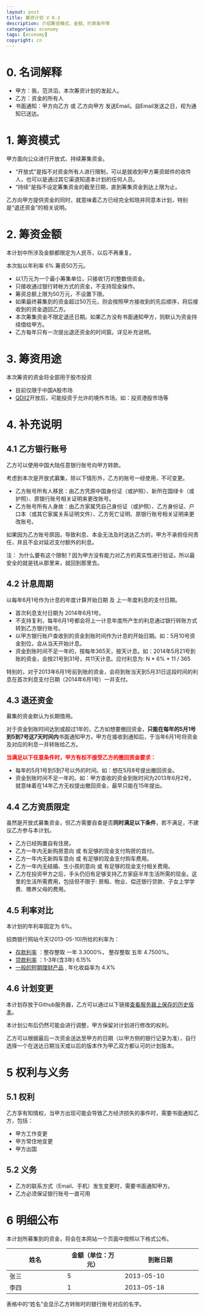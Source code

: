 ```yaml
---
layout: post
title: 筹资计划 V 0.3
description: 介绍筹资模式、金额、约束条件等
categories: economy
tags: [economy]
copyright: cn
---
```


# 0. 名词解释

* 甲方：我，范洪滔，本次筹资计划的发起人。
* 乙方：资金的所有人
* 书面通知：甲方向乙方 或 乙方向甲方 发送Email。自Email发送之日，视为通知已送达。

# 1. 筹资模式

甲方面向公众进行开放式、持续筹集资金。

* “开放式”是指不对资金所有人进行限制，可以是就收到甲方筹资邮件的收件人，也可以是通过其它渠道知道本计划的任何人员。
* “持续”是指不设定筹集资金的截至日期，直到筹集资金到达上限为止。

乙方向甲方提供资金的同时，就意味着乙方已经完全知晓并同意本计划，特别是“退还资金”的相关说明。

# 2. 筹资金额

本计划中所涉及金额都限定为人民币，以后不再重复。

本次拟以年利率 6% 筹资50万元。

* 以1万元为一个最小筹集单位，只接收1万的整数倍资金。
* 只接收通过银行转帐方式的资金，不支持现金操作。
* 筹资总额上限为50万元，不设置下限。
* 如果最终募集到的资金超过50万元，则会按照甲方接收到的先后顺序，将后接收到的资金退回乙方。
* 本次筹集资金不限定退还日期。如果乙方没有书面通知甲方，则默认为资金持续借给甲方。
* 乙方每年只有一次提出退还资金的时间窗。详见补充说明。

# 3. 筹资用途

本次筹资的资金将全部用于股市投资

* 目前仅限于中国A股市场
* [QDII2](http://baike.baidu.com/view/9943415.htm)开放后，可能投资于允许的境外市场。如：投资港股市场等

# 4. 补充说明

## 4.1 乙方银行账号

乙方可以使用中国大陆任意银行账号向甲方转款。

考虑到本次是开放式募集，除以下情形外，乙方的账号一经使用，不可变更。

* 乙方账号所有人移民：由乙方凭原中国身份证（或护照）、新所在国绿卡（或护照）、原银行账号相关证明来更改账号。
* 乙方账号所有人身故：由乙方家属凭自己身份证（或护照）、乙方身份证、户口本（或其它家属关系证明文件）、乙方死亡证明、原银行账号相关证明来更改账号。

如果因为乙方账号原因，导致利息、本金无法及时送达乙方的，甲方不承担任何责任，并且不会对延迟支付额外的利息。

注： 为什么要有这个限制？因为甲方没有能力对乙方的真实性进行验证。所以最安全的就是钱从那里来，就回到那里去。

## 4.2 计息周期

以每年6月1号作为计息的年度计算开始日期 及 上一年度利息的支付日期。

* 首次利息支付日期为 2014年6月1号。
* 不支持复利，每年6月1号都会将上一计息年度所产生的利息通过银行转账方式转到乙方银行账号。
* 以甲方银行账户查收到的资金到账时间作为计息的开始日期。如：5月10号资金到位，会从当天开始计息。
* 资金到账时间不足一年的，按每年365天，按天计息。如：2014年5月21号到账的资金，会按21号到31号，共11天计息。应付利息为: N * 6% * 11 / 365

特别的，对于2013年6月1号前到账的资金，会将到账当天到5月31日这段时间的利息在首次利息支付日期（2014年6月1号）一并支付。

## 4.3 退还资金

募集的资金默认为长期借用。

对于资金到账时间达到或超过1年的，乙方如想要撤回资金，<b>只能在每年的5月1号到5到7号这7天时间内</b>书面通知甲方。甲方在接收到通知后，于当年6月1号将资金及对应的利息一并转账给乙方。

<b style="color:#FF0000">当满足以下任意条件时，甲方有权不接受乙方的撤回资金要求：</b>

* 每年的5月1号到5到7号以外的时间。如：想在5月8号提出撤回资金。
* 资金到账时间不足一年的。如：甲方查收的资金到账时间为2013年6月2号，就意味着在14年乙方无权提出撤回资金，最早只能在15年提出。

## 4.4 乙方资质限定

虽然是开放式募集资金，但乙方需要自查是否<b>同时满足以下条件</b>，若不满足，不建议乙方参与本计划。

* 乙方已经购置自有住房。
* 乙方一年内无新购房意向 或 有足够的现金支付购房的首付。
* 乙方一年内无新购车意向 或 有足够的现金支付购车费用。
* 乙方一年内无结婚、生小孩的意向 或 有足够的现金支付相关费用。
* 乙方在投资甲方之后，手头仍旧有足够支持乙方家庭半年生活所需的现金。这里的生活所需费用，包括但不限于: 房租、物业、偿还银行贷款、子女上学学费、赡养父母的费用。

## 4.5 利率对比

本计划的年利率固定为 6%。

招商银行网站今天(2013-05-10)所给的利率为：

* [存款利率](http://www.cmbchina.com/cmbwebpubinfo/interestrate.aspx?chnl=ckrate) ：整存整取 一年	3.3000%， 整存整取 五年	4.7500%。
* [贷款利率](http://www.cmbchina.com/CmbWebPubInfo/CDRate.aspx?chnl=cdrate) ：1-3年(含3年)	6.15%
* [一般的短期理财产品](http://www.cmbchina.com/CFWEB/personal/default.aspx) , 年化收益率为 4.X%

## 4.6 计划变更

本计划存放于Github服务器，乙方可以通过以下链接[查看服务器上保存的历史版本](https://github.com/fanhongtao/fanhongtao.github.com/blob/master/_posts/2013-05-10-borrow-plan.md)。

本计划公布后仍然可能会进行调整，甲方保留对计划进行修改的权利。

乙方可以根据最后一次资金送达至甲方的日期（以甲方侧的银行记录为准），自行选择一个在送达日期当天或以后的版本作为甲乙双方都认可的计划版本。

# 5 权利与义务

## 5.1 权利

乙方享有知情权，当甲方出现可能会导致乙方经济损失的事件时，需要书面通知乙方，包括：

* 甲方工作变更
* 甲方常住地变更
* 甲方出国

## 5.2 义务

* 乙方的联系方式（Email、手机）发生变更时，需要书面通知甲方。
* 乙方必须保证银行账号一直可用

# 6 明细公布

本计划所募集到的资金，将会在本网站一个页面中按照以下格式公布。

<table width="100%">
    <thead>
        <tr><th width="30%">姓名</th><th width="30%">金额（单位：万元）</th><th width="40%">到账日期</th></tr>
    </thead>
    <tbody>
        <tr><td>张三</td><td>5</td><td>2013-05-10</td></tr>
        <tr><td>李四</td><td>1</td><td>2013-05-18</td></tr>
    </tbody>
</table>

表格中的“姓名”会显示乙方转账时的银行账号对应的名字。

